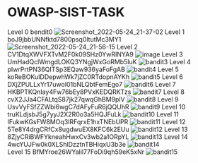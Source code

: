 # OWASP-SIST-TASK
 Level 0 bendit0 ![Screenshot_2022-05-24_21-37-02](https://user-images.githubusercontent.com/106148528/170082034-3f23f141-f602-4dc9-b8b1-3c8e6cde709b.png)
Level 1       boJ9jbbUNNfktd7800psq0ltutMc3MY1               ![Screenshot_2022-05-24_21-56-15](https://user-images.githubusercontent.com/106148528/170085744-2cf1dd97-abe2-47a8-b169-a10b540e82e1.png)
Level 2       CV1DtqXWVFXTvM2F0k09SHz0YwRINYA9              ![image](https://user-images.githubusercontent.com/106148528/170086254-1e4d6ae0-64fa-4b95-9cf3-375b00ad7d85.png)
Level 3       UmHadQclWmgdLOKQ3YNgjWxGoRMb5luK              ![bandit3](https://user-images.githubusercontent.com/106148528/170086824-018d4e8f-3cb3-49c1-824d-27f3a22cf360.png)
Level 4       pIwrPrtPN36QITSp3EQaw936yaFoFgAB              ![bandit4](https://user-images.githubusercontent.com/106148528/170087347-8a518f96-45e2-4c0c-8eb0-93bde29fbad0.png)
Level 5       koReBOKuIDDepwhWk7jZC0RTdopnAYKh              ![bandit5](https://user-images.githubusercontent.com/106148528/170087905-f35a7ce3-d879-423c-b351-38e597e42241.png)
Level 6       DXjZPULLxYr17uwoI01bNLQbtFemEgo7              ![bandit6](https://user-images.githubusercontent.com/106148528/170088913-78729de6-26e9-4ee2-a2d8-6d7b1b948a7b.png)
Level 7       HKBPTKQnIay4Fw76bEy8PVxKEDQRKTzs              ![bandit7](https://user-images.githubusercontent.com/106148528/170089917-a5a22d34-7d5e-49cf-821c-69ab02c5899c.png)
Level 8       cvX2JJa4CFALtqS87jk27qwqGhBM9plV              ![bandit8](https://user-images.githubusercontent.com/106148528/170090642-b52fba0f-d5a1-4ce5-ad6f-7bee766aa5d2.png)
Level 9       UsvVyFSfZZWbi6wgC7dAFyFuR6jQQUhR              ![bandit9](https://user-images.githubusercontent.com/106148528/170091231-f343acb6-e5c5-4b40-b8ff-26689a97ca8c.png)
Level 10      truKLdjsbJ5g7yyJ2X2R0o3a5HQJFuLk              ![bandit10](https://user-images.githubusercontent.com/106148528/170091847-122fb0a5-0f9a-4df6-bf12-efed425bb85b.png) 
Level 11      IFukwKGsFW8MOq3IRFqrxE1hxTNEbUPR              ![bandit11](https://user-images.githubusercontent.com/106148528/170092372-2df9d6c2-d7d4-45db-8f4c-5483748690de.png)
Level 12      5Te8Y4drgCRfCx8ugdwuEX8KFC6k2EUu              ![bandit12](https://user-images.githubusercontent.com/106148528/170092888-5cf65e01-39ef-464f-bfce-605ebff6a72a.png)
Level 13      8ZjyCRiBWFYkneahHwxCv3wb2a1ORpYL              ![bandit13](https://user-images.githubusercontent.com/106148528/170095087-756539bd-92c5-4819-bdde-acb18fcd6619.png)
Level 14      4wcYUJFw0k0XLShlDzztnTBHiqxU3b3e              ![bandit14](https://user-images.githubusercontent.com/106148528/170097936-0cc3bd58-0d34-44f8-ada1-db2ffef0a140.png)                
Level 15      BfMYroe26WYalil77FoDi9qh59eK5xNr              ![bandit15](https://user-images.githubusercontent.com/106148528/170098487-a1d198ba-0838-40f8-9ead-c2e449833594.png)


